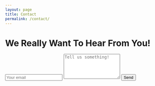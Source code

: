 ```yaml
---
layout: page
title: Contact
permalink: /contact/
---
```



# We Really Want To Hear From You!

<form method="POST" action="https://formspree.io/novacourtois@gmail.com">
  <input type="email" name="_replyto" placeholder="Your email" required="">
  <textarea name="message" rows="5" placeholder="Tell us something!" required=""></textarea>
  <input type="text" name="_gotcha" style="display:none">
  <input type="hidden" name="_format" value="plain" style="display:none">
  <button type="submit">Send</button>
</form>